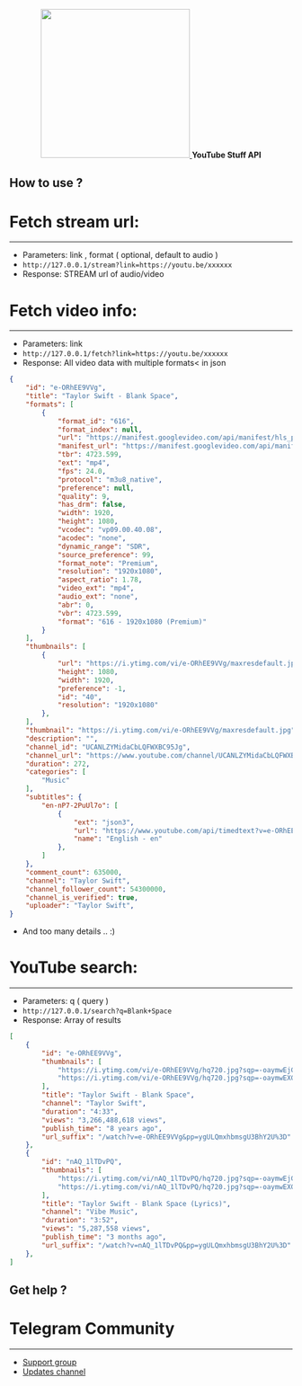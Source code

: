 <p align="center">
    <a href="https://github.com/x72x/fetch-youtube-api">
        <img src="https://lh3.googleusercontent.com/3zkP2SYe7yYoKKe47bsNe44yTgb4Ukh__rBbwXwgkjNRe4PykGG409ozBxzxkrubV7zHKjfxq6y9ShogWtMBMPyB3jiNps91LoNH8A=s500" alt="" width="265">
    </a>
    <b>
      YouTube Stuff API
    </b>
</p>

## How to use ?
# Fetch stream url:
---
- Parameters: link , format ( optional, default to audio )
- `http://127.0.0.1/stream?link=https://youtu.be/xxxxxx`
- Response: STREAM url of audio/video

# Fetch video info:
---
- Parameters: link
- `http://127.0.0.1/fetch?link=https://youtu.be/xxxxxx`
- Response: All video data with multiple formats< in json
```json
{
    "id": "e-ORhEE9VVg",
    "title": "Taylor Swift - Blank Space",
    "formats": [
        {
            "format_id": "616",
            "format_index": null,
            "url": "https://manifest.googlevideo.com/api/manifest/hls_playlist/expire/1696391289/ei/GYwcZaajB4-IW9iDkeAB/ip....index.m3u8",
            "manifest_url": "https://manifest.googlevideo.com/api/manifest/hls_variant/expire/1696391289/ei/GYwcZaajB4-IW9iDkeAB/ip.....index.m3u8",
            "tbr": 4723.599,
            "ext": "mp4",
            "fps": 24.0,
            "protocol": "m3u8_native",
            "preference": null,
            "quality": 9,
            "has_drm": false,
            "width": 1920,
            "height": 1080,
            "vcodec": "vp09.00.40.08",
            "acodec": "none",
            "dynamic_range": "SDR",
            "source_preference": 99,
            "format_note": "Premium",
            "resolution": "1920x1080",
            "aspect_ratio": 1.78,
            "video_ext": "mp4",
            "audio_ext": "none",
            "abr": 0,
            "vbr": 4723.599,
            "format": "616 - 1920x1080 (Premium)"
        }
    ],
    "thumbnails": [
        {
            "url": "https://i.ytimg.com/vi/e-ORhEE9VVg/maxresdefault.jpg",
            "height": 1080,
            "width": 1920,
            "preference": -1,
            "id": "40",
            "resolution": "1920x1080"
        },
    ],
    "thumbnail": "https://i.ytimg.com/vi/e-ORhEE9VVg/maxresdefault.jpg",
    "description": "",
    "channel_id": "UCANLZYMidaCbLQFWXBC95Jg",
    "channel_url": "https://www.youtube.com/channel/UCANLZYMidaCbLQFWXBC95Jg",
    "duration": 272,
    "categories": [
        "Music"
    ],
    "subtitles": {
        "en-nP7-2PuUl7o": [
            {
                "ext": "json3",
                "url": "https://www.youtube.com/api/timedtext?v=e-ORhEE9VVg&ei=GIwcZY_8C6m5mLAP98ag-Ak&opi=112496729&xoaf=5&hl=en&ip=0.0.0.0&ipbits=0&expire=1696394888&sparams=ip%2Cipbits%2Cexpire%2Cv%2Cei%2Copi%2Cxoaf&signature=CE85A6EFBBF5F98EC2BED18D5BE13260948B7EF8.976502AF19DA0EAFCA27726EA7678B98B7385CB4&key=yt8&lang=en&name=en&fmt=json3",
                "name": "English - en"
            },
        ]
    },
    "comment_count": 635000,
    "channel": "Taylor Swift",
    "channel_follower_count": 54300000,
    "channel_is_verified": true,
    "uploader": "Taylor Swift",
}
```
- And too many details .. :)

# YouTube search:
---
- Parameters: q ( query )
- `http://127.0.0.1/search?q=Blank+Space`
- Response: Array of results
```json
[
    {
        "id": "e-ORhEE9VVg",
        "thumbnails": [
            "https://i.ytimg.com/vi/e-ORhEE9VVg/hq720.jpg?sqp=-oaymwEjCOgCEMoBSFryq4qpAxUIARUAAAAAGAElAADIQj0AgKJDeAE=&rs=AOn4CLC7LLziwR69qyxJPrp91dqJE8K_3A",
            "https://i.ytimg.com/vi/e-ORhEE9VVg/hq720.jpg?sqp=-oaymwEXCNAFEJQDSFryq4qpAwkIARUAAIhCGAE=&rs=AOn4CLAi4Oi5FjsX69xGpTO9vn1ILcye3A"
        ],
        "title": "Taylor Swift - Blank Space",
        "channel": "Taylor Swift",
        "duration": "4:33",
        "views": "3,266,488,618 views",
        "publish_time": "8 years ago",
        "url_suffix": "/watch?v=e-ORhEE9VVg&pp=ygULQmxhbmsgU3BhY2U%3D"
    },
    {
        "id": "nAQ_1lTDvPQ",
        "thumbnails": [
            "https://i.ytimg.com/vi/nAQ_1lTDvPQ/hq720.jpg?sqp=-oaymwEjCOgCEMoBSFryq4qpAxUIARUAAAAAGAElAADIQj0AgKJDeAE=&rs=AOn4CLDEFmkis8iQqGK-bSUFhNIiO5ZWdA",
            "https://i.ytimg.com/vi/nAQ_1lTDvPQ/hq720.jpg?sqp=-oaymwEXCNAFEJQDSFryq4qpAwkIARUAAIhCGAE=&rs=AOn4CLDvLZqWrBW4C-JsAyIp3fB68EFAcA"
        ],
        "title": "Taylor Swift - Blank Space (Lyrics)",
        "channel": "Vibe Music",
        "duration": "3:52",
        "views": "5,287,558 views",
        "publish_time": "3 months ago",
        "url_suffix": "/watch?v=nAQ_1lTDvPQ&pp=ygULQmxhbmsgU3BhY2U%3D"
    },
]
```

## Get help ?
# Telegram Community
---
- [Support group](https://telegram.me/PyhonProjectsChat)
- [Updates channel](https://telegram.me/Y88F8)
